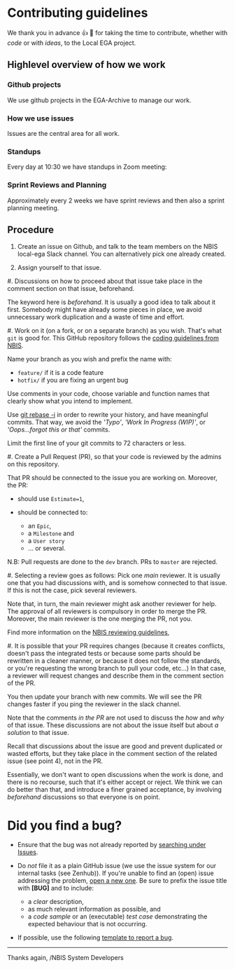 # Contributing guidelines

We thank you in advance :thumbsup: :tada: for taking the time to
contribute, whether with *code* or with *ideas*, to the Local EGA
project.


## Highlevel overview of how we work

### Github projects

We use github projects in the EGA-Archive to manage our work.

### How we use issues

Issues are the central area for all work.

### Standups

Every day at 10:30 we have standups in Zoom meeting: <id>

### Sprint Reviews and Planning

Approximately every 2 weeks we have sprint reviews and then also a sprint
planning meeting.

## Procedure


1. Create an issue on Github, and talk to the team members on the NBIS
   local-ega Slack channel. You can alternatively pick one already
   created.


2. Assign yourself to that issue.

#. Discussions on how to proceed about that issue take place in the
   comment section on that issue, beforehand.

   The keyword here is *beforehand*. It is usually a good idea to talk
   about it first. Somebody might have already some pieces in place,
   we avoid unnecessary work duplication and a waste of time and
   effort.

#. Work on it (on a fork, or on a separate branch) as you wish. That's
   what `git` is good for. This GitHub repository follows
   the [coding guidelines from NBIS].
   
   Name your branch as you wish and prefix the name with:

   * `feature/` if it is a code feature
   * `hotfix/` if you are fixing an urgent bug

   Use comments in your code, choose variable and function names that
   clearly show what you intend to implement.

   Use [git rebase -i] in
   order to rewrite your history, and have meaningful commits.  That
   way, we avoid the _'Typo'_, _'Work In Progress (WIP)'_, or
   _'Oops...forgot this or that'_ commits.

   Limit the first line of your git commits to 72 characters or less.


#. Create a Pull Request (PR), so that your code is reviewed by the
   admins on this repository.

   That PR should be connected to the issue you are working on.
   Moreover, the PR:
   
   - should use `Estimate=1`,
   - should be connected to:

     * an `Epic`,
     * a `Milestone` and
     * a `User story`
     * ... or several.

   N.B: Pull requests are done to the `dev` branch. PRs to `master` are rejected.

#. Selecting a review goes as follows: Pick one *main* reviewer.  It
   is usually one that you had discussions with, and is somehow
   connected to that issue. If this is not the case, pick several reviewers.

   Note that, in turn, the main reviewer might ask another reviewer
   for help. The approval of all reviewers is compulsory in order to
   merge the PR. Moreover, the main reviewer is the one merging the
   PR, not you.

   Find more information on the [NBIS reviewing guidelines],


#. It is possible that your PR requires changes (because it creates
   conflicts, doesn't pass the integrated tests or because some parts
   should be rewritten in a cleaner manner, or because it does not
   follow the standards, or you're requesting the wrong branch to pull
   your code, etc...) In that case, a reviewer will request changes
   and describe them in the comment section of the PR.

   You then update your branch with new commits. We will see the PR
   changes faster if you ping the reviewer in the slack channel.

   Note that the comments *in the PR* are not used to discuss the
   *how* and *why* of that issue. These discussions are not about the
   issue itself but about *a solution* to that issue.

   Recall that discussions about the issue are good and prevent
   duplicated or wasted efforts, but they take place in the comment
   section of the related issue (see point 4), not in the PR.

   Essentially, we don't want to open discussions when the work is
   done, and there is no recourse, such that it's either accept or
   reject. We think we can do better than that, and introduce a finer
   grained acceptance, by involving *beforehand* discussions so that
   everyone is on point.



# Did you find a bug?


* Ensure that the bug was not already reported by [searching under Issues].

* Do _not_ file it as a plain GitHub issue (we use the
  issue system for our internal tasks (see Zenhub)).  If you're unable
  to find an (open) issue addressing the problem, [open a new one].
  Be sure to prefix the issue title with **[BUG]** and to include:

  - a *clear* description,
  - as much relevant information as possible, and
  - a *code sample* or an (executable) *test case* demonstrating the expected behaviour that is not occurring.

* If possible, use the following [template to report a bug].




----

Thanks again,
/NBIS System Developers

[Zenhub]: https://www.zenhub.com
[coding guidelines from NBIS]: https://github.com/NBISweden/development-guidelines
[git rebase -i]: https://git-scm.com/book/en/v2/Git-Tools-Rewriting-History
[NBIS reviewing guidelines]: https://github.com/NBISweden/development-guidelines#how-we-do-code-reviews
[searching under Issues]: https://github.com/NBISweden/LocalEGA/issues?utf8=%E2%9C%93&q=is%3Aissue%20label%3Abug%20%5BBUG%5D%20in%3Atitle
[open a new one]: https://github.com/NBISweden/LocalEGA/issues/new?title=%5BBUG%5D
[template to report a bug]: todo
